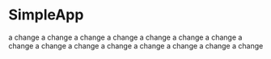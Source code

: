 # SimpleApp
a change
a change
a change
a change
a change
a change
a change
a change
a change
a change
a change
a change
a change
a change
a change
